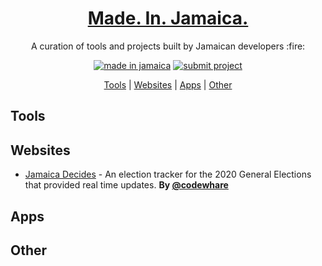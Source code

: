 <h1 align="center">
  <a href="#">
    Made. In. Jamaica.
  </a>
</h1>

<p align="center">A curation of tools and projects built by Jamaican developers :fire:</p>

<div align="center">
  
[![made in jamaica](https://img.shields.io/badge/MADE%20IN-JAMAICA-green?style=for-the-badge)](https://github.com/jordanliu/made-in-jamaica/) [![submit project](https://img.shields.io/badge/SUBMIT-PROJECT-gold?style=for-the-badge)](https://github.com/jordanliu/made-in-jamaica/blob/main/CONTRIBUTING.md)
 
 </div>
 
<p align="center">
  <a href="#tools">Tools</a> |  <a href="#websites">Websites</a> | <a href="#apps">Apps</a> | <a href="#other">Other</a> 
</p>



## <a name="tools"> </a>Tools

## <a name="websites"> </a>Websites
- [Jamaica Decides](https://jamaicadecides.com) - An election tracker for the 2020 General Elections that provided real time updates. **By [@codewhare](https://codewhare.com)**

## <a name="apps"> </a>Apps

## <a name="other"> </a>Other
